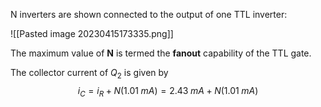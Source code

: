 N inverters are shown connected to the output of one TTL inverter:

![[Pasted image 20230415173335.png]]

The maximum value of **N** is termed the **fanout** capability of the TTL gate.

The collector current of $Q_2$ is given by
$$i_C = i_R + N(1.01 \; mA) = 2.43 \; mA + N(1.01 \; mA)$$

